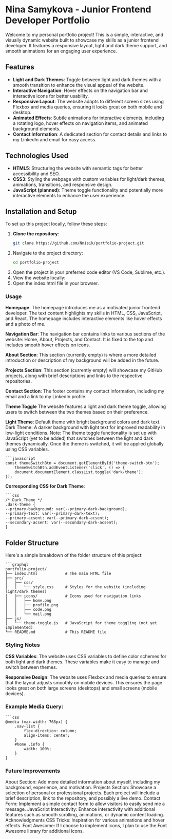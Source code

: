 # Nina Samykova - Junior Frontend Developer Portfolio

Welcome to my personal portfolio project! This is a simple, interactive, and visually dynamic website built to showcase my skills as a junior frontend developer. It features a responsive layout, light and dark theme support, and smooth animations for an engaging user experience.

## Features
- **Light and Dark Themes**: Toggle between light and dark themes with a smooth transition to enhance the visual appeal of the website.
- **Interactive Navigation**: Hover effects on the navigation bar and interactive icons for better usability.
- **Responsive Layout**: The website adapts to different screen sizes using Flexbox and media queries, ensuring it looks great on both mobile and desktop.
- **Animated Effects**: Subtle animations for interactive elements, including a rotating logo, hover effects on navigation items, and animated background elements.
- **Contact Information**: A dedicated section for contact details and links to my LinkedIn and email for easy access.

## Technologies Used
- **HTML5**: Structuring the website with semantic tags for better accessibility and SEO.
- **CSS3**: Styling the webpage with custom variables for light/dark themes, animations, transitions, and responsive design.
- **JavaScript (planned)**: Theme toggle functionality and potentially more interactive elements to enhance the user experience.

## Installation and Setup

To set up this project locally, follow these steps:

1. **Clone the repository**:
   ```bash
   git clone https://github.com/Nnisik/portfolio-project.git

2. Navigate to the project directory:
   ```bash
   cd portfolio-project

3. Open the project in your preferred code editor (VS Code, Sublime, etc.). 
4. View the website locally:
5. Open the index.html file in your browser.

### Usage
**Homepage**: The homepage introduces me as a motivated junior frontend developer. The text content highlights my skills in HTML, CSS, JavaScript, and React. The homepage includes interactive elements like hover effects and a photo of me.

**Navigation Bar**: The navigation bar contains links to various sections of the website: Home, About, Projects, and Contact. It is fixed to the top and includes smooth hover effects on icons.

**About Section**: This section (currently empty) is where a more detailed introduction or description of my background will be added in the future.

**Projects Section**: This section (currently empty) will showcase my GitHub projects, along with brief descriptions and links to the respective repositories.

**Contact Section**: The footer contains my contact information, including my email and a link to my LinkedIn profile.

**Theme Toggle**
The website features a light and dark theme toggle, allowing users to switch between the two themes based on their preference.

**Light Theme**: Default theme with bright background colors and dark text.
Dark Theme: A darker background with light text for improved readability in low-light conditions.
Note: The theme toggle functionality is set up with JavaScript (yet to be added) that switches between the light and dark themes dynamically. Once the theme is switched, it will be applied globally using CSS variables.

    ```javascript
    const themeSwitchBtn = document.getElementById('theme-switch-btn');
        themeSwitchBtn.addEventListener('click', () => {
        document.documentElement.classList.toggle('dark-theme');
    });

**Corresponding CSS for Dark Theme**:

    ```css 
    /* Dark Theme */
    .dark-theme {
    --primary-background: var(--primary-dark-background);
    --primary-text: var(--primary-dark-text);
    --primary-acsent: var(--primary-dark-acsent);
    --secondary-acsent: var(--secondary-dark-acsent);
    }
## Folder Structure
Here's a simple breakdown of the folder structure of this project:

    ```graphql
    portfolio-project/
    ├── index.html            # The main HTML file
    ├── src/
    │   ├── css/
    │   │   └── style.css     # Styles for the website (including light/dark themes)
    │   ├── icons/            # Icons used for navigation links
    │   │   ├── home.png
    │   │   ├── profile.png
    │   │   ├── code.png
    │   │   └── mail.png
    ├── js/
    │   └── theme-toggle.js   # JavaScript for theme toggling (not yet implemented)
    └── README.md             # This README file

### Styling Notes
**CSS Variables**: The website uses CSS variables to define color schemes for both light and dark themes. These variables make it easy to manage and switch between themes.

**Responsive Design**: The website uses Flexbox and media queries to ensure that the layout adjusts smoothly on mobile devices. This ensures the page looks great on both large screens (desktops) and small screens (mobile devices).

### Example Media Query:
    ```css
    @media (max-width: 768px) {
        .nav-list {
            flex-direction: column;
            align-items: center;
        }
        #home .info { 
            width: 100%;
        }
    }

### Future Improvements
About Section: Add more detailed information about myself, including my background, experience, and motivation.
Projects Section: Showcase a selection of personal or professional projects. Each project will include a brief description, link to the repository, and possibly a live demo.
Contact Form: Implement a simple contact form to allow visitors to easily send me a message.
JavaScript Interactivity: Enhance interactivity with additional features such as smooth scrolling, animations, or dynamic content loading.
Acknowledgments
CSS Tricks: Inspiration for various animations and hover effects.
Font Awesome: If I choose to implement icons, I plan to use the Font Awesome library for additional icons.